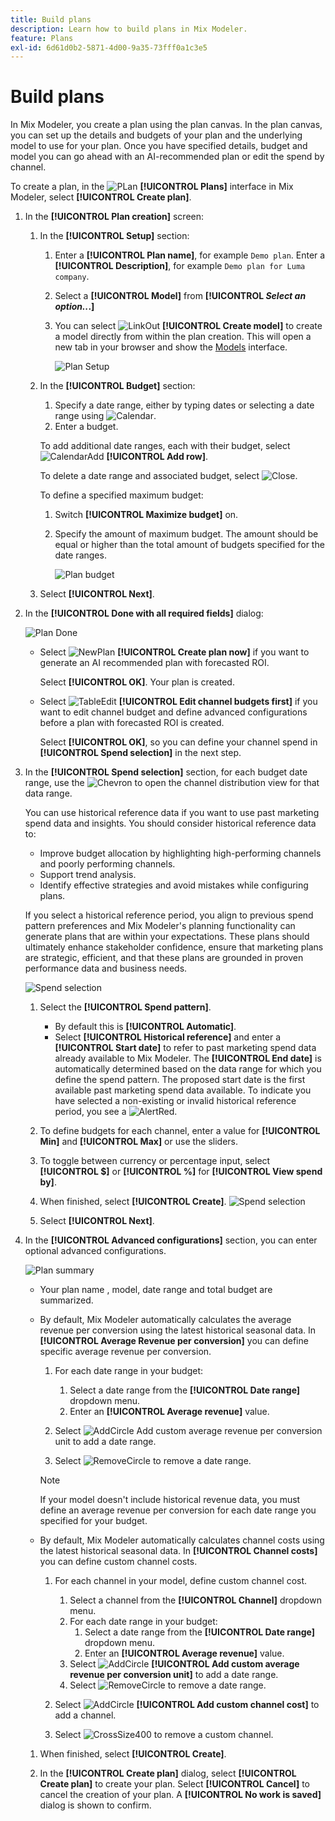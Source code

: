 ```yaml
---
title: Build plans
description: Learn how to build plans in Mix Modeler.
feature: Plans
exl-id: 6d61d0b2-5871-4d00-9a35-73fff0a1c3e5
---
```


# Build plans

In Mix Modeler, you create a plan using the plan canvas. In the plan canvas, you can set up the details and budgets of your plan and the underlying model to use for your plan. Once you have specified details, budget and model you can go ahead with an AI-recommended plan or edit the spend by channel.

To create a plan, in the ![PLan](/help/assets/icons/FileChart.svg) **[!UICONTROL Plans]** interface in Mix Modeler, select **[!UICONTROL Create plan]**.


1. In the **[!UICONTROL Plan creation]** screen:

    1. In the **[!UICONTROL Setup]** section:

        1. Enter a **[!UICONTROL Plan name]**, for example `Demo plan`. Enter a **[!UICONTROL Description]**, for example `Demo plan for Luma company`.
        1. Select a **[!UICONTROL Model]** from **[!UICONTROL _Select an option.._.]**
        1. You can select ![LinkOut](/help/assets/icons/LinkOut.svg) **[!UICONTROL Create model]** to create a model directly from within the plan creation. This will open a new tab in your browser and show the [Models](../models/overview.md) interface.

           ![Plan Setup](/help/assets/plan-setup.png)

    1. In the **[!UICONTROL Budget]** section:

        1. Specify a date range, either by typing dates or selecting a date range using ![Calendar](/help/assets/icons/Calendar.svg).
        1. Enter a budget.
        
       To add additional date ranges, each with their budget, select ![CalendarAdd](/help/assets/icons/CalendarAdd.svg) **[!UICONTROL Add row]**.
        
       To delete a date range and associated budget, select ![Close](/help/assets/icons/Close.svg).

       To define a specified maximum budget:
       
       1. Switch **[!UICONTROL Maximize budget]** on.
       1. Specify the amount of maximum budget. The amount should be equal or higher than the total amount of budgets specified for the date ranges.

          ![Plan budget](/help/assets/plan-budget.png)

    1. Select **[!UICONTROL Next]**.

1. In the **[!UICONTROL Done with all required fields]** dialog:

    ![Plan Done](/help/assets/plan-done-required-fields.png)

    * Select ![NewPlan](/help/assets/icons/NewPlan.svg) **[!UICONTROL Create plan now]** if you want to generate an AI recommended plan with forecasted ROI.


      Select **[!UICONTROL OK]**. Your plan is created.


    * Select ![TableEdit](/help/assets/icons/TableEdit.svg) **[!UICONTROL Edit channel budgets first]** if you want to edit channel budget and define advanced configurations before a plan with forecasted ROI is created.

      Select **[!UICONTROL OK]**, so you can define your channel spend in **[!UICONTROL Spend selection]** in the next step.

    

1. In the **[!UICONTROL Spend selection]** section, for each budget date range, use the ![Chevron](/help/assets/icons/ChevronRight.svg) to open the channel distribution view for that data range.

    You can use historical reference data if you want to use past marketing spend data and insights. You should consider historical reference data to:

    * Improve budget allocation by highlighting high-performing channels and poorly performing channels.
    * Support trend analysis. 
    * Identify effective strategies and avoid mistakes while configuring plans. 
    
    If you select a historical reference period, you align to previous spend pattern preferences and Mix Modeler's planning functionality can generate plans that are within your expectations. These plans should ultimately enhance stakeholder confidence, ensure that marketing plans are strategic, efficient, and that these plans are grounded in proven performance data and business needs.

    ![Spend selection](/help/assets/plan-spend-selection.png)

    1. Select the **[!UICONTROL Spend pattern]**. 
 
       * By default this is **[!UICONTROL Automatic]**. 
       * Select **[!UICONTROL Historical reference]** and enter a **[!UICONTROL Start date]** to refer to past marketing spend data already available to Mix Modeler. The **[!UICONTROL End date]** is automatically determined based on the data range for which you define the spend pattern. The proposed start date is the first available past marketing spend data available. To indicate you have selected a non-existing or invalid historical reference period, you see a ![AlertRed](/help/assets/icons/AlertRed.svg).

    1. To define budgets for each channel, enter a value for **[!UICONTROL Min]** and **[!UICONTROL Max]** or use the sliders.

    1. To toggle between currency or percentage input, select **[!UICONTROL $]** or **[!UICONTROL %]** for **[!UICONTROL View spend by]**.

    1. When finished, select **[!UICONTROL Create]**. 
       ![Spend selection](/help/assets/plan-spend-selection.png)

    1. Select **[!UICONTROL Next]**.


   
1. In the **[!UICONTROL Advanced configurations]** section, you can enter optional advanced configurations.

   ![Plan summary](../assets/plan-advanced-configurations.png)

   * Your plan name , model, date range and total budget are summarized.

   * By default, Mix Modeler automatically calculates the average revenue per conversion using the latest historical seasonal data. In **[!UICONTROL Average Revenue per conversion]** you can define specific average revenue per conversion.

     1. For each date range in your budget:
   
        1. Select a date range from the **[!UICONTROL Date range]** dropdown menu.
        1. Enter an **[!UICONTROL Average revenue]** value.
   
     1. Select ![AddCircle](/help/assets/icons/AddCircle.svg) Add custom average revenue per conversion unit to add a date range.
     1. Select ![RemoveCircle](/help/assets/icons/RemoveCircle.svg) to remove a date range.

     >[!NOTE]
     >
     >If your model doesn't include historical revenue data, you must define an average revenue per conversion for each date range you specified for your budget.
     >

   * By default, Mix Modeler automatically calculates channel costs using the latest historical seasonal data. In **[!UICONTROL Channel costs]** you can define custom channel costs.

     1. For each channel in your model, define custom channel cost.

        1. Select a channel from the **[!UICONTROL Channel]** dropdown menu.
        1. For each date range in your budget:   
           1. Select a date range from the **[!UICONTROL Date range]** dropdown menu.
           1. Enter an **[!UICONTROL Average revenue]** value.
        1. Select ![AddCircle](/help/assets/icons/AddCircle.svg) **[!UICONTROL Add custom average revenue per conversion unit]** to add a date range.
        1. Select ![RemoveCircle](/help/assets/icons/RemoveCircle.svg) to remove a date range.

     1. Select ![AddCircle](/help/assets/icons/AddCircle.svg) **[!UICONTROL Add custom channel cost]** to add a channel.
     1. Select ![CrossSize400](/help/assets/icons/CrossSize400.svg) to remove a custom channel.

        
   1. When finished, select **[!UICONTROL Create]**. 

   1. In the **[!UICONTROL Create plan]** dialog, select **[!UICONTROL Create plan]** to create your plan. Select **[!UICONTROL Cancel]** to cancel the creation of your plan. A **[!UICONTROL No work is saved]** dialog is shown to confirm.

